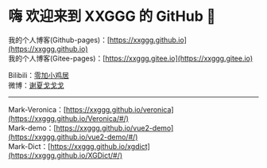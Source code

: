 # 嗨 欢迎来到 XXGGG 的 GitHub 👋
 我的个人博客(Github-pages)：[https://xxggg.github.io](https://xxggg.github.io)  
 我的个人博客(Gitee-pages)：[https://xxggg.gitee.io](https://xxggg.gitee.io)  

 Bilibili：[零加小鸡居](https://space.bilibili.com/5276030)  
 微博：[谢夏戈戈戈](https://weibo.com/u/2472496944)  

---
Mark-Veronica：[https://xxggg.github.io/veronica](https://xxggg.github.io/Veronica/#/)  
Mark-demo：[https://xxggg.github.io/vue2-demo](https://xxggg.github.io/vue2-demo/#/)  
Mark-Dict：[https://xxggg.github.io/xgdict](https://xxggg.github.io/XGDict/#/)  

